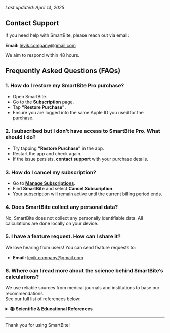 _Last updated: April 14, 2025_

## Contact Support
If you need help with SmartBite, please reach out via email:

**Email:** [levik.company@gmail.com](mailto:levik.company@gmail.com)

We aim to respond within 48 hours.

## Frequently Asked Questions (FAQs)

### **1. How do I restore my SmartBite Pro purchase?**
- Open SmartBite.
- Go to the **Subscription** page.
- Tap **"Restore Purchase"**.
- Ensure you are logged into the same Apple ID you used for the purchase.

### **2. I subscribed but I don’t have access to SmartBite Pro. What should I do?**
- Try tapping **"Restore Purchase"** in the app.
- Restart the app and check again.
- If the issue persists, **contact support** with your purchase details.

### **3. How do I cancel my subscription?**
- Go to **[Manage Subscriptions](https://apps.apple.com/account/subscriptions)**.
- Find **SmartBite** and select **Cancel Subscription**.
- Your subscription will remain active until the current billing period ends.

### **4. Does SmartBite collect any personal data?**
No, SmartBite does not collect any personally identifiable data. All calculations are done locally on your device.

### **5. I have a feature request. How can I share it?**
We love hearing from users! You can send feature requests to:
- **Email:** [levik.company@gmail.com](mailto:levik.company@gmail.com)

### **6. Where can I read more about the science behind SmartBite’s calculations?**
We use reliable sources from medical journals and institutions to base our recommendations.  
See our full list of references below:

<details>
<summary><strong>📚 Scientific & Educational References</strong></summary>

<br>

### 🧮 Calculations & Weight Maintenance
- [Mifflin-St. Jeor Formula](https://nutrium.com/blog/mifflin-st-jeor-for-nutrition-professionals/)
- [Johns Hopkins Medicine: Maintaining Weight Loss](https://www.hopkinsmedicine.org/health/wellness-and-prevention/maintaining-weight-loss)
- [Healthline: What Is a Reverse Diet?](https://www.healthline.com/nutrition/how-to-reverse-diet-without-gaining-weight)
- [GoodRx: Reverse Dieting](https://www.goodrx.com/well-being/diet-nutrition/reverse-dieting)
- [NCBI: Metabolic Consequences of Weight Reduction](https://www.ncbi.nlm.nih.gov/books/NBK572145/)
- [Stanford Health Care: Keeping the Weight Off](https://stanfordhealthcare.org/medical-conditions/healthy-living/obesity/weight-loss-maintenance.html)
- [NCBI: Maintenance of Lost Weight](https://pmc.ncbi.nlm.nih.gov/articles/PMC5764193/)
- [CDC: Losing Weight](https://www.cdc.gov/healthy-weight-growth/losing-weight/index.html)
- [Mayo Clinic: Weight Loss](https://www.mayoclinic.org/healthy-lifestyle/weight-loss/in-depth/weight-loss/art-20047752)

### 🧪 Protein, Nutrition & Macronutrients
- [NCBI: Dietary Protein and Muscle Mass](https://pmc.ncbi.nlm.nih.gov/articles/PMC6566799/)
- [How Much Protein Do You Need – UnityPoint](https://www.unitypoint.org/news-and-articles/how-much-protein-do-you-need-daily-ideal-protein-intake-for-muscle-growth-weight-loss-and-managing-chronic-conditions)
- [Harvard: Nutrition Topics](https://www.health.harvard.edu/topics/nutrition)
- [The Nutrition Source: Carbohydrates](https://nutritionsource.hsph.harvard.edu/carbohydrates/)
- [The Nutrition Source: Vegetables & Fruits](https://nutritionsource.hsph.harvard.edu/what-should-you-eat/vegetables-and-fruits/)
- [Healthline: How to Count Macros](https://www.healthline.com/nutrition/how-to-count-macros)

### ⚠️ Health Risks & Caloric Restriction
- [NCBI: Excessive Weight Loss Risks](https://www.ncbi.nlm.nih.gov/books/NBK603752/)
- [Oklahoma State University: The Health Risks of Fad Diets](https://extension.okstate.edu/fact-sheets/the-health-risk-of-fad-diets.html)
- [Healthline: Risks of Calorie Restriction](https://www.healthline.com/nutrition/calorie-restriction-risks)

### 🍽️ Malnutrition & Undereating
- [NCBI: Malnutrition](https://pmc.ncbi.nlm.nih.gov/articles/PMC4951875/)
- [The Bulimia Project: Not Eating](https://bulimia.com/eating-disorders/the-effects-of-not-eating/)
- [Eating Disorders UK: Effects of Under-Eating](https://eating-disorders.org.uk/information/the-effects-of-under-eating/)

### 🌙 Eating Patterns & Cravings
- [Virtua Health: Curb Nighttime Cravings](https://www.virtua.org/articles/7-easy-ways-to-curb-your-nighttime-snack-cravings)
- [Cleveland Clinic: Is Eating Before Bed Bad?](https://health.clevelandclinic.org/is-eating-before-bed-bad-for-you)

### 💤 Sleep & Nutrition
- [NCBI: Sleep & Metabolism](https://pmc.ncbi.nlm.nih.gov/articles/PMC9031614/)
- [NCBI: Sleep Restriction & Food Intake](https://pmc.ncbi.nlm.nih.gov/articles/PMC1991337/)
- [BioMed Central: Insulin Sensitivity](https://dmsjournal.biomedcentral.com/articles/10.1186/s13098-015-0018-3)
- [Wiley: Sleep & Obesity](https://onlinelibrary.wiley.com/doi/full/10.1002/oby.23616)
- [Cambridge University Press: Sleep & Food Intake](https://www.cambridge.org/core/journals/nutrition-research-reviews/article/influence-of-sleep-and-sleep-loss-upon-food-intake-and-metabolism/A872D75B6A9364C5BFEDB4630CF73A41)
- [MDPI:  Sleep & Nutrition](https://www.mdpi.com/2072-6643/14/24/5196)

### ✨ Cellulite
- [Canadian Medical: Causes & Treatment](https://www.canadian.cz/en/articles-and-news/cellulite-causes-and-treatment)
- [Cleveland Clinic – Cellulite](https://my.clevelandclinic.org/health/diseases/17694-cellulite)

</details>

---

Thank you for using SmartBite!
